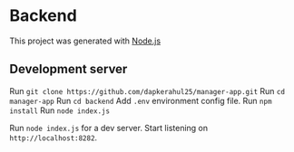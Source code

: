 # Backend

This project was generated with [Node.js](https://nodejs.org/en/)

## Development server
Run `git clone https://github.com/dapkerahul25/manager-app.git`
Run `cd manager-app`
Run `cd backend`
Add `.env` environment config file.
Run `npm install`
Run `node index.js`

Run `node index.js` for a dev server. Start listening on `http://localhost:8282`.